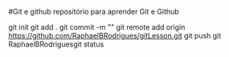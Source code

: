 #Git e github
repositório para aprender Git e Github

git init
git add .
git commit -m ""
git remote add origin https://github.com/RaphaelBRodrigues/gitLesson.git
git push
git RaphaelBRodriguesgit status
